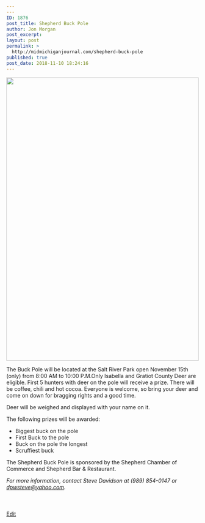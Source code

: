 ```yaml
---
---
ID: 1876
post_title: Shepherd Buck Pole
author: Jon Morgan
post_excerpt:
layout: post
permalink: >
  http://midmichiganjournal.com/shepherd-buck-pole
published: true
post_date: 2018-11-10 18:24:16
---
```

<img title="" src="http://midmichiganjournal.com/wp-content/uploads/2018/11/null.png" alt="" width="504" height="741" />
<p>The Buck Pole will be located at the Salt River Park open November 15th (only) from 8:00 AM to 10:00 P.M.Only Isabella and Gratiot County Deer are eligible. First 5 hunters with deer on the pole will receive a prize. There will be coffee, chili and hot cocoa. Everyone is welcome, so bring your deer and come on down for bragging rights and a good time.</p>
<p>Deer will be weighed and displayed with your name on it.</p>
<p>The following prizes will be awarded:</p>
<ul><li>Biggest buck on the pole</li>
    <li>First Buck to the pole</li>
    <li>Buck on the pole the longest</li>
    <li>Scruffiest buck</li>
</ul>
<p>The Shepherd Buck Pole is sponsored by the Shepherd Chamber of Commerce and Shepherd Bar &amp; Restaurant.</p>
<p><i>For more information, contact Steve Davidson at (989) 854-0147 or <a href="mailto:dpwsteve@yahoo.com">dpwsteve@yahoo.com</a>.</i></p>
<p>&nbsp;</p>
<h3></h3>
<p><a href="https://docs.google.com/document/d/1b5938d_LmCDUmEQemAQPtB_pmQhbCxc1QqOS9bBteQs/edit?usp=sharing">Edit</a></p>